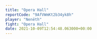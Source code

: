 ```yaml
---
title: "Opera Hall"
reportCode: "9AfVWmKt2b34yk8h"
player: "Nenëth"
fight: "Opera Hall"
date: 2021-10-09T12:54:48.063000+00:00
---
```

